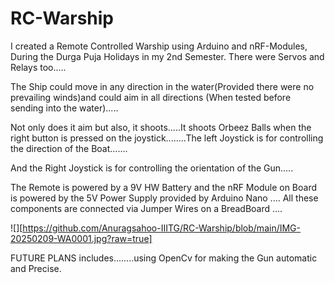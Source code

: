 # RC-Warship
I created a Remote Controlled Warship using Arduino and nRF-Modules, During the Durga Puja Holidays in my 2nd Semester.
There were Servos and Relays too.....


The Ship could move in any direction in the water(Provided there were no prevailing winds)and could aim in all directions (When tested before sending into the water).....

Not only does it aim but also, it shoots.....It shoots Orbeez Balls when the right button is pressed on the joystick........The left Joystick is for controlling the direction of the Boat.......


And the Right Joystick is for controlling the orientation of the Gun.....

The Remote is powered by a 9V HW Battery and the nRF Module on Board is powered by the 5V Power Supply provided by Arduino Nano .... All these components are connected via Jumper Wires on a BreadBoard ....

![][https://github.com/Anuragsahoo-IIITG/RC-Warship/blob/main/IMG-20250209-WA0001.jpg?raw=true]

FUTURE PLANS includes........using OpenCv for making the Gun automatic and Precise.

